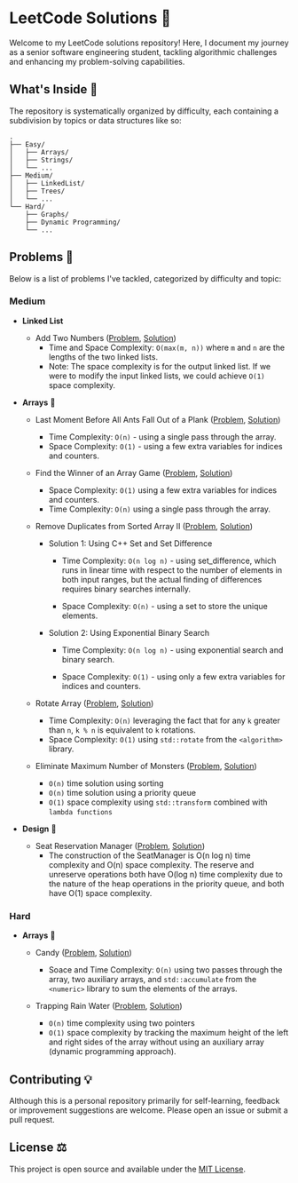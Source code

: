 # LeetCode Solutions 🚀

Welcome to my LeetCode solutions repository! Here, I document my journey as a senior software engineering student, tackling algorithmic challenges and enhancing my problem-solving capabilities.

## What's Inside 📂

The repository is systematically organized by difficulty, each containing a subdivision by topics or data structures like so:

```plaintext
.
├── Easy/
│   ├── Arrays/
│   ├── Strings/
│   └── ...
├── Medium/
│   ├── LinkedList/
│   ├── Trees/
│   └── ...
└── Hard/
    ├── Graphs/
    ├── Dynamic Programming/
    └── ...
```

## Problems 🧩

Below is a list of problems I've tackled, categorized by difficulty and topic:

### Medium

- **Linked List**
  - Add Two Numbers ([Problem](https://leetcode.com/problems/add-two-numbers/), [Solution](Medium/LinkedList/add-two-numbers_002.cpp))
    - Time and Space Complexity: `O(max(m, n))` where `m` and `n` are the lengths of the two linked lists.
    - Note: The space complexity is for the output linked list. If we were to modify the input linked lists, we could achieve `O(1)` space complexity.

- **Arrays** 🧮
  - Last Moment Before All Ants Fall Out of a Plank ([Problem](https://leetcode.com/problems/last-moment-before-all-ants-fall-out-of-a-plank/), [Solution](Medium/Arrays/last-moment-before-all-ants-fall-out-of-a-plank_1503.cpp))
    - Time Complexity: `O(n)` - using a single pass through the array.
    - Space Complexity: `O(1)` - using a few extra variables for indices and counters.

  - Find the Winner of an Array Game ([Problem](https://leetcode.com/problems/find-the-winner-of-an-array-game/), [Solution](Medium/Arrays/find-the-winner-of-an-array-game_1535.cpp))
    - Space Complexity: `O(1)` using a few extra variables for indices and counters.
    - Time Complexity: `O(n)` using a single pass through the array.

  - Remove Duplicates from Sorted Array II ([Problem](https://leetcode.com/problems/remove-duplicates-from-sorted-array-ii/), [Solution](Medium/Arrays/remove-duplicates-from-sorted-array-ii.cpp))
    - Solution 1: Using C++ Set and Set Difference

      - Time Complexity: `O(n log n)` - using set_difference, which runs in linear time with respect to the number of elements in both input ranges, but the actual finding of differences requires binary searches internally.

      - Space Complexity: `O(n)` - using a set to store the unique elements.

    - Solution 2: Using Exponential Binary Search

      - Time Complexity: `O(n log n)` - using exponential search and binary search.

      - Space Complexity: `O(1)` - using only a few extra variables for indices and counters.

  - Rotate Array ([Problem](https://leetcode.com/problems/rotate-array/), [Solution](Medium/Arrays/rotate-array.cpp))
    - Time Complexity: `O(n)` leveraging the fact that for any `k` greater than `n`, `k % n` is equivalent to `k` rotations.
    - Space Complexity: `O(1)` using `std::rotate` from the `<algorithm>` library.

  - Eliminate Maximum Number of Monsters ([Problem](https://leetcode.com/problems/eliminate-maximum-number-of-monsters/), [Solution](Medium/Arrays/eliminate-maximum-number-of-monsters_1921.cpp))
    - `O(n)` time solution using sorting
    - `O(n)` time solution using a priority queue
    - `O(1)` space complexity  using `std::transform` combined with `lambda functions`

- **Design** 🎨

  - Seat Reservation Manager ([Problem](https://leetcode.com/problems/seat-reservation-manager/), [Solution](Medium/Design/seat-reservation-manager_1845.cpp))
    - The construction of the SeatManager is O(n log n) time complexity and O(n) space complexity. The reserve and unreserve operations both have O(log n) time complexity due to the nature of the heap operations in the priority queue, and both have O(1) space complexity.

### Hard

- **Arrays** 🧮

  - Candy ([Problem](https://leetcode.com/problems/candy/), [Solution](Hard/Arrays/candy.cpp))
    - Soace and Time Complexity: `O(n)` using two passes through the array, two auxiliary arrays, and `std::accumulate` from the `<numeric>` library to sum the elements of the arrays.

  - Trapping Rain Water ([Problem](https://leetcode.com/problems/trapping-rain-water/), [Solution](Hard/Arrays/trapping-rain-water.cpp))
    - `O(n)` time complexity using two pointers
    - `O(1)` space complexity by tracking the maximum height of the left and right sides of the array without using an auxiliary array (dynamic programming approach).

## Contributing 💡

Although this is a personal repository primarily for self-learning, feedback or improvement suggestions are welcome. Please open an issue or submit a pull request.

## License ⚖️

This project is open source and available under the [MIT License](LICENSE).
